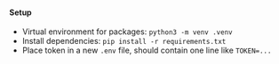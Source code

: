 #### Setup
- Virtual environment for packages: `python3 -m venv .venv`
- Install dependencies: `pip install -r requirements.txt`
- Place token in a new `.env` file, should contain one line like `TOKEN=...`
